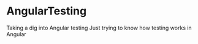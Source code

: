 # AngularTesting
Taking a dig into Angular testing
Just trying to know how testing works in Angular 
